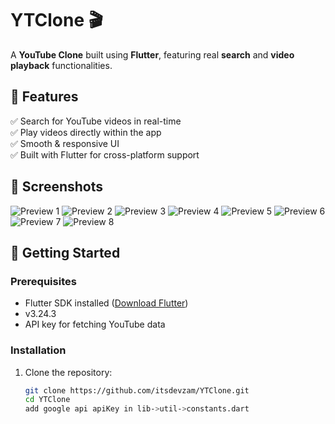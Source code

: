 # YTClone 🎬

A **YouTube Clone** built using **Flutter**, featuring real **search** and **video playback** functionalities.

## 📌 Features
✅ Search for YouTube videos in real-time  
✅ Play videos directly within the app  
✅ Smooth & responsive UI  
✅ Built with Flutter for cross-platform support  

## 📸 Screenshots
![Preview 1](https://github.com/itsdevzam/YTClone/blob/main/assets/imagesGitHub/1.png)
![Preview 2](https://github.com/itsdevzam/YTClone/blob/main/assets/imagesGitHub/2.png)
![Preview 3](https://github.com/itsdevzam/YTClone/blob/main/assets/imagesGitHub/3.png)
![Preview 4](https://github.com/itsdevzam/YTClone/blob/main/assets/imagesGitHub/4.png)
![Preview 5](https://github.com/itsdevzam/YTClone/blob/main/assets/imagesGitHub/5.png)
![Preview 6](https://github.com/itsdevzam/YTClone/blob/main/assets/imagesGitHub/6.png)
![Preview 7](https://github.com/itsdevzam/YTClone/blob/main/assets/imagesGitHub/7.png)
![Preview 8](https://github.com/itsdevzam/YTClone/blob/main/assets/imagesGitHub/8.png)

## 🚀 Getting Started

### Prerequisites  
- Flutter SDK installed ([Download Flutter](https://flutter.dev/docs/get-started/install))  
- v3.24.3  
- API key for fetching YouTube data  

### Installation  
1. Clone the repository:  
   ```sh
   git clone https://github.com/itsdevzam/YTClone.git
   cd YTClone
   add google api apiKey in lib->util->constants.dart 


